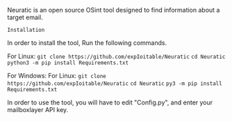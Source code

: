 Neuratic is an open source OSint tool designed to find information about a target email.

```Installation```

In order to install the tool, Run the following commands.

For Linux:
`git clone https://github.com/expIoitable/Neuratic`
`cd Neuratic`
`python3 -m pip install Requirements.txt`

For Windows:
For Linux:
`git clone https://github.com/expIoitable/Neuratic`
`cd Neuratic`
`py3 -m pip install Requirements.txt`

In order to use the tool, you will have to edit "Config.py", and enter your mailboxlayer API key.
